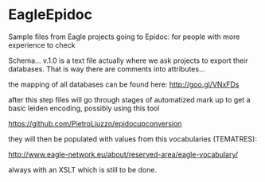 EagleEpidoc
===========

Sample files from Eagle projects going to Epidoc: for people with more experience to check

Schema... v.1.0 is a text file actually where we ask projects to export their databases. That is way there are comments into attributes... 

the mapping of all databases can be found here: http://goo.gl/VNxFDs

after this step files will go through stages of automatized mark up to get a basic leiden encoding, possibly using this tool

https://github.com/PietroLiuzzo/epidocupconversion

they will then be populated with values from this vocabularies (TEMATRES):

http://www.eagle-network.eu/about/reserved-area/eagle-vocabulary/

always with an XSLT which is still to be done.


